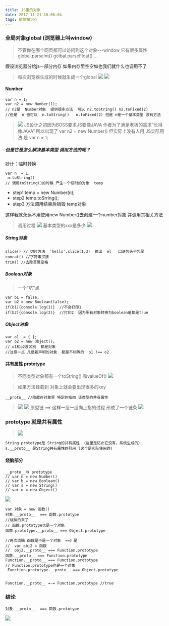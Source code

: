 ```yaml
---
title: JS里的对象
date: 2017-11-21 16:06:04
tags: 前端知识点
---
```


### 全局对象global (浏览器上叫window)
> 不管你在哪个网页都可以访问到这个对象---window
它有很多属性
global.parseInt()
golbal.parseFloat()
...

假设浏览器分给js一部分内存   如果内存里空空如也我们就什么也调用不了
> 每次浏览器生成的时候就生成一个global
![](https://sltrust.github.io/note/img/note022_1.png)
![](https://sltrust.github.io/note/img/note022_2.png)

#### Number
```
var n = 1;
var n2 = new Number(1);
// n2是  Number对象  提供很多方法  可以 n2.toString() n2.toFixed(2)
//但是  n 也可以  n.toString()   n.toFixed(2) 但是 n是一个基本类型 没有方法
```
> ![](https://sltrust.github.io/note/img/note022_3.png)
JS设计之初因为BOSS要求JS要像JAVA 作者为了满足老板的需求“长得像JAVA”
所以出现了 var n2 = new Number() 但实际上没有人用
JS实际用法 是 var  n  = 1;

##### 但是它是怎么解决基本类型 调用方法的呢？
 妙计：临时转换 
```
var n  = 1;
 n.toString() 
// 调用toString()的时候 产生一个临时的对象  temp 
```
- step1  temp  = new Number(n);
- step2  temp.toSrring();
- step3  方法调用结束后销毁 temp对象

这样我就永远不用使用new Number()去创建一个number对象 并调用其相关方法

> 调用过程
![](https://sltrust.github.io/note/img/note022_4.png)
> 基本类型的xxx是多少
![](https://sltrust.github.io/note/img/note022_5.png)

##### String对象
```
slice() // 切片方法  'hello'.slice(1,3)  输出  el   口诀包头不包尾
concat() //字符串拼接  
trim() //去除首尾空格
```
##### Boolean对象
> 一个“坑”点
```
var b1 = false;
var b2 = new Boolean(false);
if(b1){console.log(1)}  //不会打印1
if(b2){console.log(2)}  //打印2  因为所有对象转换为boolean值都是true
```
##### Object对象
```
var o1  = { };
var o2 = new Object();
// o1和o2没区别  都是对象
//注意一点 凡是新声明的对象  都是不相等的  o1 !== o2
```
#### 共有属性 prototype 
> 不同类型对象都有一个toString() 和valueOf()
![](https://sltrust.github.io/note/img/note022_6.png)


> 如果方法挂载到 对象上就会要出现很多的key 
```
__proto__ //隐藏在对象里 特定的指向 该类型的共有属性
```
> ![](https://sltrust.github.io/note/img/note022_7.png)
![](https://sltrust.github.io/note/img/note022_8.png)
> 原型链 ==> 这样一层一层向上指的过程 形成了一个链条
![](https://sltrust.github.io/note/img/note022_9.png)
### prototype 就是共有属性
>![](https://sltrust.github.io/note/img/note022_10.png)
```
String.prototype是 String的共有属性 （这里是防止它没有，系统生成的）
s.__proto__ 是String共有属性的引用 (这个是实际使用的)
```
#### 烧脑部分
```
__proto__与 prototype
// var n = new Number()
// var b = new Boolean()
// var s = new String()
// var o = new Object()
```
![](https://sltrust.github.io/note/img/note022_11.png)
```
var 对象 = new 函数()
对象.__proto__  === 函数.prototype
//烧脑的来了
// 函数.prototype也是一个对象
函数.prototype.__proto__ === Object.prototype

//再次烧脑 函数是不是一个对象  ==》是
//  var obj2 = 函数
//  obj2.__proto__ === Function.prototype
函数.__proto__ === Function.prototype
Function.__proto__ === Function.prototype
// Function.prototype也是一个对象
 Function.prototype.__proto__ === Object.prototype


Function.__proto__ =-= Function.prototype //true
```
### 结论
```
对象.__proto__  === 函数.prototype
```
![](https://sltrust.github.io/note/img/note022_12.png)


